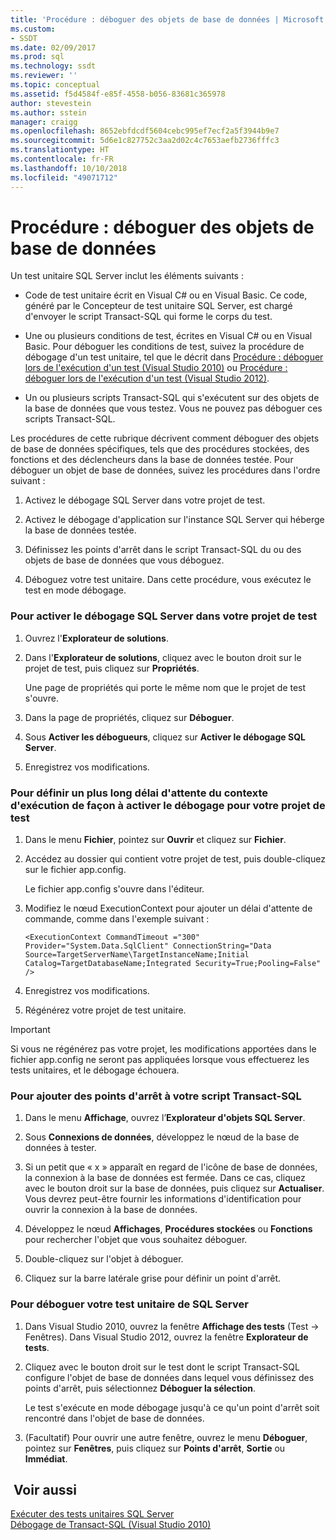```yaml
---
title: 'Procédure : déboguer des objets de base de données | Microsoft Docs'
ms.custom:
- SSDT
ms.date: 02/09/2017
ms.prod: sql
ms.technology: ssdt
ms.reviewer: ''
ms.topic: conceptual
ms.assetid: f5d4584f-e85f-4558-b056-83681c365978
author: stevestein
ms.author: sstein
manager: craigg
ms.openlocfilehash: 8652ebfdcdf5604cebc995ef7ecf2a5f3944b9e7
ms.sourcegitcommit: 5d6e1c827752c3aa2d02c4c7653aefb2736fffc3
ms.translationtype: HT
ms.contentlocale: fr-FR
ms.lasthandoff: 10/10/2018
ms.locfileid: "49071712"
---
```

# <a name="how-to-debug-database-objects"></a>Procédure : déboguer des objets de base de données
Un test unitaire SQL Server inclut les éléments suivants :  
  
-   Code de test unitaire écrit en Visual C\# ou en Visual Basic. Ce code, généré par le Concepteur de test unitaire SQL Server, est chargé d'envoyer le script Transact\-SQL qui forme le corps du test.  
  
-   Une ou plusieurs conditions de test, écrites en Visual C\# ou en Visual Basic. Pour déboguer les conditions de test, suivez la procédure de débogage d'un test unitaire, tel que le décrit dans [Procédure : déboguer lors de l'exécution d'un test (Visual Studio 2010)](http://msdn.microsoft.com/library/ms182484(VS.100).aspx) ou [Procédure : déboguer lors de l'exécution d'un test (Visual Studio 2012)](http://msdn.microsoft.com/library/ms182484.aspx).  
  
-   Un ou plusieurs scripts Transact\-SQL qui s'exécutent sur des objets de la base de données que vous testez. Vous ne pouvez pas déboguer ces scripts Transact\-SQL.  
  
Les procédures de cette rubrique décrivent comment déboguer des objets de base de données spécifiques, tels que des procédures stockées, des fonctions et des déclencheurs dans la base de données testée. Pour déboguer un objet de base de données, suivez les procédures dans l'ordre suivant :  
  
1.  Activez le débogage SQL Server dans votre projet de test.  
  
2.  Activez le débogage d'application sur l'instance SQL Server qui héberge la base de données testée.  
  
3.  Définissez les points d'arrêt dans le script Transact\-SQL du ou des objets de base de données que vous déboguez.  
  
4.  Déboguez votre test unitaire. Dans cette procédure, vous exécutez le test en mode débogage.  
  
### <a name="to-enable-sql-debugging-on-your-test-project"></a>Pour activer le débogage SQL Server dans votre projet de test  
  
1.  Ouvrez l'**Explorateur de solutions**.  
  
2.  Dans l'**Explorateur de solutions**, cliquez avec le bouton droit sur le projet de test, puis cliquez sur **Propriétés**.  
  
    Une page de propriétés qui porte le même nom que le projet de test s'ouvre.  
  
3.  Dans la page de propriétés, cliquez sur **Déboguer**.  
  
4.  Sous **Activer les débogueurs**, cliquez sur **Activer le débogage SQL Server**.  
  
5.  Enregistrez vos modifications.  
  
### <a name="to-set-an-increased-execution-context-timeout-to-enable-debugging-for-your-test-project"></a>Pour définir un plus long délai d'attente du contexte d'exécution de façon à activer le débogage pour votre projet de test  
  
1.  Dans le menu **Fichier**, pointez sur **Ouvrir** et cliquez sur **Fichier**.  
  
2.  Accédez au dossier qui contient votre projet de test, puis double-cliquez sur le fichier app.config.  
  
    Le fichier app.config s'ouvre dans l'éditeur.  
  
3.  Modifiez le nœud ExecutionContext pour ajouter un délai d'attente de commande, comme dans l'exemple suivant :  
  
    ```  
    <ExecutionContext CommandTimeout ="300" Provider="System.Data.SqlClient" ConnectionString="Data Source=TargetServerName\TargetInstanceName;Initial Catalog=TargetDatabaseName;Integrated Security=True;Pooling=False" />  
    ```  
  
4.  Enregistrez vos modifications.  
  
5.  Régénérez votre projet de test unitaire.  
  
> [!IMPORTANT]  
> Si vous ne régénérez pas votre projet, les modifications apportées dans le fichier app.config ne seront pas appliquées lorsque vous effectuerez les tests unitaires, et le débogage échouera.  
  
### <a name="to-add-breakpoints-to-your-transact-sql-script"></a>Pour ajouter des points d'arrêt à votre script Transact\-SQL  
  
1.  Dans le menu **Affichage**, ouvrez l’**Explorateur d'objets SQL Server**.  
  
2.  Sous **Connexions de données**, développez le nœud de la base de données à tester.  
  
3.  Si un petit que « x » apparaît en regard de l'icône de base de données, la connexion à la base de données est fermée. Dans ce cas, cliquez avec le bouton droit sur la base de données, puis cliquez sur **Actualiser**. Vous devrez peut-être fournir les informations d'identification pour ouvrir la connexion à la base de données.  
  
4.  Développez le nœud **Affichages**, **Procédures stockées** ou **Fonctions** pour rechercher l'objet que vous souhaitez déboguer.  
  
5.  Double-cliquez sur l'objet à déboguer.  
  
6.  Cliquez sur la barre latérale grise pour définir un point d'arrêt.  
  
### <a name="to-debug-your-sql-server-unit-test"></a>Pour déboguer votre test unitaire de SQL Server  
  
1.  Dans Visual Studio 2010, ouvrez la fenêtre **Affichage des tests** (Test -> Fenêtres). Dans Visual Studio 2012, ouvrez la fenêtre **Explorateur de tests**.  
  
2.  Cliquez avec le bouton droit sur le test dont le script Transact\-SQL configure l'objet de base de données dans lequel vous définissez des points d'arrêt, puis sélectionnez **Déboguer la sélection**.  
  
    Le test s'exécute en mode débogage jusqu'à ce qu'un point d'arrêt soit rencontré dans l'objet de base de données.  
  
3.  (Facultatif) Pour ouvrir une autre fenêtre, ouvrez le menu **Déboguer**, pointez sur **Fenêtres**, puis cliquez sur **Points d'arrêt**, **Sortie** ou **Immédiat**.  
  
## <a name="see-also"></a> Voir aussi  
[Exécuter des tests unitaires SQL Server](../ssdt/running-sql-server-unit-tests.md)  
[Débogage de Transact-SQL (Visual Studio 2010)](http://go.microsoft.com/fwlink/?LinkId=163975)  
  
